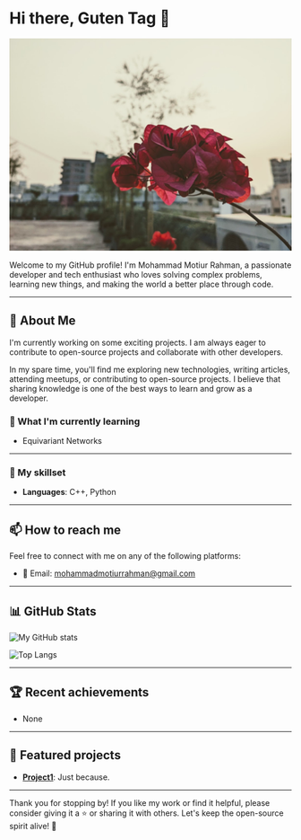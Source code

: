 #                                                                                          Hi there, Guten Tag 👋

![Banner Image](https://github.com/motiur/motiur/blob/main/flower.jpg)

Welcome to my GitHub profile! 
I'm Mohammad Motiur Rahman, a passionate developer and tech enthusiast who loves solving complex problems, learning new things, and making the world a better place through code.

---

## 🔭 About Me

I'm currently working on some exciting projects. I am always eager to contribute to open-source projects and collaborate with other developers.

In my spare time, you'll find me exploring new technologies, writing articles, attending meetups, or contributing to open-source projects. I believe that sharing knowledge is one of the best ways to learn and grow as a developer.

### 🌱 What I'm currently learning

- Equivariant Networks

---

### 💼 My skillset

- **Languages**: C++, Python

---

## 📫 How to reach me

Feel free to connect with me on any of the following platforms:

- 📧 Email: mohammadmotiurrahman@gmail.com

---

## 📊 GitHub Stats

![My GitHub stats](https://github-readme-stats.vercel.app/api?username=motiur&show_icons=true&theme=radical)

![Top Langs](https://github-readme-stats.vercel.app/api/top-langs/?username=motiur&layout=compact&theme=radical)

---

## 🏆 Recent achievements

- None

---

## 🌟 Featured projects

- **[Project1](https://github.com/motiur/motiur)**: Just because.

---

Thank you for stopping by! If you like my work or find it helpful, please consider giving it a ⭐️ or sharing it with others. Let's keep the open-source spirit alive! 🚀
